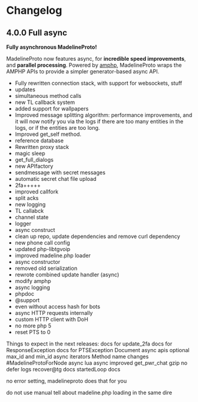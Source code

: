 # Changelog

## 4.0.0 Full async

**Fully asynchronous MadelineProto!**

MadelineProto now features async, for **incredible speed improvements**, and **parallel processing**.
Powered by [amphp](https://amphp.org), MadelineProto wraps the AMPHP APIs to provide a simpler generator-based async API.  

* Fully rewritten connection stack, with support for websockets, stuff
* updates
* simultaneous method calls
* new TL callback system
* added support for wallpapers
* Improved message splitting algorithm: performance improvements, and it will now notify you via the logs if there are too many entities in the logs, or if the entities are too long.  
* Improved get_self method.  
* reference database
* Rewritten proxy stack
* magic sleep
* get_full_dialogs
* new APIfactory
* sendmessage with secret messages
* automatic secret chat file upload
* 2fa+++++
* improved callfork
* split acks
* new logging
* TL callabck
* channel state
* logger
* async construct
* clean up repo, update dependencies and remove curl dependency
* new phone call config
* updated php-libtgvoip
* improved madeline.php loader
* async constructor
* removed old serialization 
* rewrote combined update handler (async)
* modify amphp
* async logging
* phpdoc
* @support
* even without access hash for bots
* async HTTP requests internally
* custom HTTP client with DoH
* no more php 5
* reset PTS to 0

Things to expect in the next releases:
docs for update_2fa
docs for ResponseException
docs for PTSException
Document async apis
optional max_id and min_id
async iterators
Method name changes
#MadelineProtoForNode async
lua async
improved get_pwr_chat
gzip
no defer logs
recover@tg docs
startedLoop docs

no error setting, madelineproto does that for you


do not use manual
tell about madeline.php loading in the same dire
